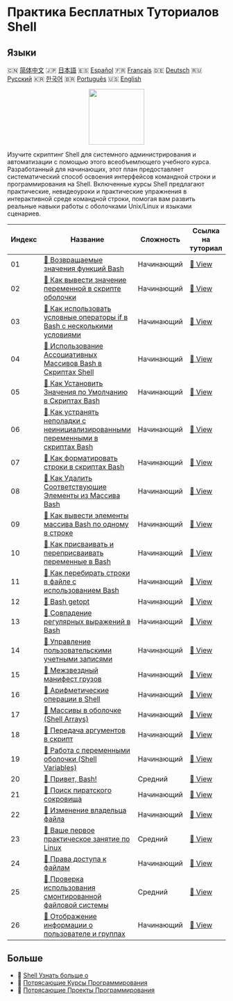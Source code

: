 # Практика Бесплатных Туториалов Shell

## Языки

🇨🇳 [简体中文](README_zh.md) 🇯🇵 [日本語](README_ja.md) 🇪🇸 [Español](README_es.md) 🇫🇷 [Français](README_fr.md) 🇩🇪 [Deutsch](README_de.md) 🇷🇺 [Русский](README_ru.md) 🇰🇷 [한국어](README_ko.md) 🇧🇷 [Português](README_pt.md) 🇺🇸 [English](README.md) 

<div align="center">
<img width="128px" src="https://file.labex.io/path/FaVTnI4iqZP0.png">
</div>

Изучите скриптинг Shell для системного администрирования и автоматизации с помощью этого всеобъемлющего учебного курса. Разработанный для начинающих, этот план предоставляет систематический способ освоения интерфейсов командной строки и программирования на Shell. Включенные курсы Shell предлагают практические, невидеоуроки и практические упражнения в интерактивной среде командной строки, помогая вам развить реальные навыки работы с оболочками Unix/Linux и языками сценариев.

|   Индекс | Название                                                                                                                                                                           | Сложность   | Ссылка на туториал                                                                                           |
|----------|------------------------------------------------------------------------------------------------------------------------------------------------------------------------------------|-------------|--------------------------------------------------------------------------------------------------------------|
|       01 | [📖 Возвращаемые значения функций Bash](https://labex.io/ru/tutorials/shell-bash-function-return-values-391153)                                                                    | Начинающий  | [🔗 View](https://labex.io/ru/tutorials/shell-bash-function-return-values-391153)                            |
|       02 | [📖 Как вывести значение переменной в скрипте оболочки](https://labex.io/ru/tutorials/shell-how-to-print-the-value-of-a-variable-in-a-shell-script-417569)                         | Начинающий  | [🔗 View](https://labex.io/ru/tutorials/shell-how-to-print-the-value-of-a-variable-in-a-shell-script-417569) |
|       03 | [📖 Как использовать условные операторы if в Bash с несколькими условиями](https://labex.io/ru/tutorials/shell-how-to-use-bash-if-statements-with-multiple-conditions-413763)      | Начинающий  | [🔗 View](https://labex.io/ru/tutorials/shell-how-to-use-bash-if-statements-with-multiple-conditions-413763) |
|       04 | [📖 Использование Ассоциативных Массивов Bash в Скриптах Shell](https://labex.io/ru/tutorials/shell-utilizing-bash-key-value-arrays-in-shell-scripting-413759)                     | Начинающий  | [🔗 View](https://labex.io/ru/tutorials/shell-utilizing-bash-key-value-arrays-in-shell-scripting-413759)     |
|       05 | [📖 Как Установить Значения по Умолчанию в Скриптах Bash](https://labex.io/ru/tutorials/shell-how-to-set-default-values-in-bash-scripts-413755)                                    | Начинающий  | [🔗 View](https://labex.io/ru/tutorials/shell-how-to-set-default-values-in-bash-scripts-413755)              |
|       06 | [📖 Как устранять неполадки с неинициализированными переменными в скриптах Bash](https://labex.io/ru/tutorials/shell-how-to-troubleshoot-unbound-variables-in-bash-scripts-400168) | Начинающий  | [🔗 View](https://labex.io/ru/tutorials/shell-how-to-troubleshoot-unbound-variables-in-bash-scripts-400168)  |
|       07 | [📖 Как форматировать строки в скриптах Bash](https://labex.io/ru/tutorials/shell-how-to-format-strings-in-bash-scripts-400162)                                                    | Начинающий  | [🔗 View](https://labex.io/ru/tutorials/shell-how-to-format-strings-in-bash-scripts-400162)                  |
|       08 | [📖 Как Удалить Соответствующие Элементы из Массива Bash](https://labex.io/ru/tutorials/shell-how-to-remove-matching-elements-from-a-bash-array-397749)                            | Начинающий  | [🔗 View](https://labex.io/ru/tutorials/shell-how-to-remove-matching-elements-from-a-bash-array-397749)      |
|       09 | [📖 Как вывести элементы массива Bash по одному в строке](https://labex.io/ru/tutorials/shell-how-to-print-bash-array-elements-one-per-line-392979)                                | Начинающий  | [🔗 View](https://labex.io/ru/tutorials/shell-how-to-print-bash-array-elements-one-per-line-392979)          |
|       10 | [📖 Как присваивать и переприсваивать переменные в Bash](https://labex.io/ru/tutorials/shell-how-to-assign-and-reassign-variables-in-bash-392817)                                  | Начинающий  | [🔗 View](https://labex.io/ru/tutorials/shell-how-to-assign-and-reassign-variables-in-bash-392817)           |
|       11 | [📖 Как перебирать строки в файле с использованием Bash](https://labex.io/ru/tutorials/shell-how-to-iterate-over-lines-in-a-file-with-bash-392550)                                 | Начинающий  | [🔗 View](https://labex.io/ru/tutorials/shell-how-to-iterate-over-lines-in-a-file-with-bash-392550)          |
|       12 | [📖 Bash getopt](https://labex.io/ru/tutorials/shell-bash-getopt-391993)                                                                                                           | Начинающий  | [🔗 View](https://labex.io/ru/tutorials/shell-bash-getopt-391993)                                            |
|       13 | [📖 Совпадение регулярных выражений в Bash](https://labex.io/ru/tutorials/shell-bash-regex-matching-391551)                                                                        | Начинающий  | [🔗 View](https://labex.io/ru/tutorials/shell-bash-regex-matching-391551)                                    |
|       14 | [📖 Управление пользовательскими учетными записями](https://labex.io/ru/tutorials/linux-user-account-management-49)                                                                | Начинающий  | [🔗 View](https://labex.io/ru/tutorials/linux-user-account-management-49)                                    |
|       15 | [📖 Межзвездный манифест грузов](https://labex.io/ru/tutorials/shell-interstellar-cargo-manifest-388869)                                                                           | Начинающий  | [🔗 View](https://labex.io/ru/tutorials/shell-interstellar-cargo-manifest-388869)                            |
|       16 | [📖 Арифметические операции в Shell](https://labex.io/ru/tutorials/shell-arithmetic-operations-in-shell-388813)                                                                    | Начинающий  | [🔗 View](https://labex.io/ru/tutorials/shell-arithmetic-operations-in-shell-388813)                         |
|       17 | [📖 Массивы в оболочке (Shell Arrays)](https://labex.io/ru/tutorials/shell-shell-arrays-388812)                                                                                    | Начинающий  | [🔗 View](https://labex.io/ru/tutorials/shell-shell-arrays-388812)                                           |
|       18 | [📖 Передача аргументов в скрипт](https://labex.io/ru/tutorials/shell-passing-arguments-to-the-script-388811)                                                                      | Начинающий  | [🔗 View](https://labex.io/ru/tutorials/shell-passing-arguments-to-the-script-388811)                        |
|       19 | [📖 Работа с переменными оболочки (Shell Variables)](https://labex.io/ru/tutorials/shell-working-with-shell-variables-388810)                                                      | Начинающий  | [🔗 View](https://labex.io/ru/tutorials/shell-working-with-shell-variables-388810)                           |
|       20 | [📖 Привет, Bash!](https://labex.io/ru/tutorials/linux-hello-bash-388809)                                                                                                          | Средний     | [🔗 View](https://labex.io/ru/tutorials/linux-hello-bash-388809)                                             |
|       21 | [📖 Поиск пиратского сокровища](https://labex.io/ru/tutorials/shell-finding-the-pirate-s-treasure-388807)                                                                          | Начинающий  | [🔗 View](https://labex.io/ru/tutorials/shell-finding-the-pirate-s-treasure-388807)                          |
|       22 | [📖 Изменение владельца файла](https://labex.io/ru/tutorials/shell-change-file-ownership-270254)                                                                                   | Начинающий  | [🔗 View](https://labex.io/ru/tutorials/shell-change-file-ownership-270254)                                  |
|       23 | [📖 Ваше первое практическое занятие по Linux](https://labex.io/ru/tutorials/linux-your-first-linux-lab-270253)                                                                    | Средний     | [🔗 View](https://labex.io/ru/tutorials/linux-your-first-linux-lab-270253)                                   |
|       24 | [📖 Права доступа к файлам](https://labex.io/ru/tutorials/linux-permissions-of-files-270252)                                                                                       | Начинающий  | [🔗 View](https://labex.io/ru/tutorials/linux-permissions-of-files-270252)                                   |
|       25 | [📖 Проверка использования смонтированной файловой системы](https://labex.io/ru/tutorials/shell-check-mounted-file-system-usage-18275)                                             | Средний     | [🔗 View](https://labex.io/ru/tutorials/shell-check-mounted-file-system-usage-18275)                         |
|       26 | [📖 Отображение информации о пользователе и группах](https://labex.io/ru/tutorials/linux-display-user-and-group-information-8718)                                                  | Начинающий  | [🔗 View](https://labex.io/ru/tutorials/linux-display-user-and-group-information-8718)                       |

## Больше

- 🔗 [Shell Узнать больше о](https://labex.io/ru/skilltrees/shell)
- 🔗 [Потрясающие Курсы Программирования](https://github.com/labex-labs/awesome-programming-courses)
- 🔗 [Потрясающие Проекты Программирования](https://github.com/labex-labs/awesome-programming-projects)

